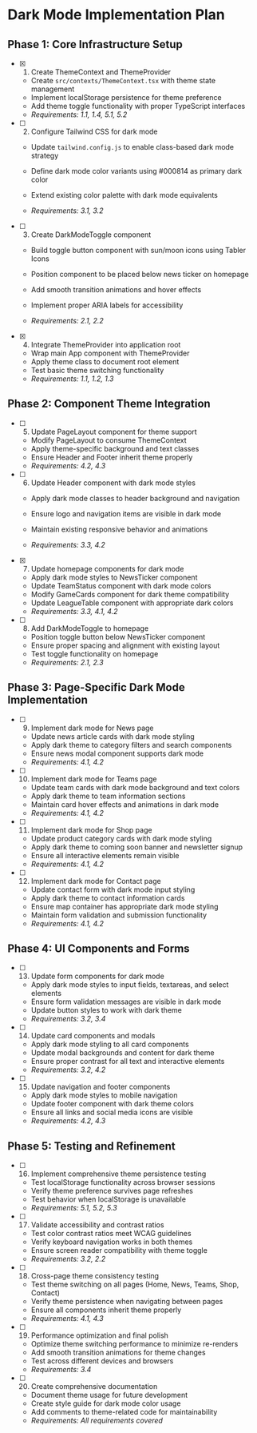 # Dark Mode Implementation Plan

## Phase 1: Core Infrastructure Setup

- [x] 1. Create ThemeContext and ThemeProvider


  - Create `src/contexts/ThemeContext.tsx` with theme state management
  - Implement localStorage persistence for theme preference
  - Add theme toggle functionality with proper TypeScript interfaces
  - _Requirements: 1.1, 1.4, 5.1, 5.2_



- [ ] 2. Configure Tailwind CSS for dark mode
  - Update `tailwind.config.js` to enable class-based dark mode strategy
  - Define dark mode color variants using #000814 as primary dark color


  - Extend existing color palette with dark mode equivalents
  - _Requirements: 3.1, 3.2_

- [ ] 3. Create DarkModeToggle component
  - Build toggle button component with sun/moon icons using Tabler Icons


  - Position component to be placed below news ticker on homepage
  - Add smooth transition animations and hover effects
  - Implement proper ARIA labels for accessibility
  - _Requirements: 2.1, 2.2_

- [x] 4. Integrate ThemeProvider into application root


  - Wrap main App component with ThemeProvider
  - Apply theme class to document root element
  - Test basic theme switching functionality
  - _Requirements: 1.1, 1.2, 1.3_



## Phase 2: Component Theme Integration

- [ ] 5. Update PageLayout component for theme support
  - Modify PageLayout to consume ThemeContext
  - Apply theme-specific background and text classes
  - Ensure Header and Footer inherit theme properly
  - _Requirements: 4.2, 4.3_

- [ ] 6. Update Header component with dark mode styles
  - Apply dark mode classes to header background and navigation
  - Ensure logo and navigation items are visible in dark mode
  - Maintain existing responsive behavior and animations


  - _Requirements: 3.3, 4.2_

- [x] 7. Update homepage components for dark mode



  - Apply dark mode styles to NewsTicker component
  - Update TeamStatus component with dark mode colors
  - Modify GameCards component for dark theme compatibility
  - Update LeagueTable component with appropriate dark colors
  - _Requirements: 3.3, 4.1, 4.2_

- [ ] 8. Add DarkModeToggle to homepage
  - Position toggle button below NewsTicker component
  - Ensure proper spacing and alignment with existing layout
  - Test toggle functionality on homepage
  - _Requirements: 2.1, 2.3_

## Phase 3: Page-Specific Dark Mode Implementation

- [ ] 9. Implement dark mode for News page
  - Update news article cards with dark mode styling
  - Apply dark theme to category filters and search components
  - Ensure news modal component supports dark mode
  - _Requirements: 4.1, 4.2_

- [ ] 10. Implement dark mode for Teams page
  - Update team cards with dark mode background and text colors
  - Apply dark theme to team information sections
  - Maintain card hover effects and animations in dark mode
  - _Requirements: 4.1, 4.2_

- [ ] 11. Implement dark mode for Shop page
  - Update product category cards with dark mode styling
  - Apply dark theme to coming soon banner and newsletter signup
  - Ensure all interactive elements remain visible
  - _Requirements: 4.1, 4.2_

- [ ] 12. Implement dark mode for Contact page
  - Update contact form with dark mode input styling
  - Apply dark theme to contact information cards
  - Ensure map container has appropriate dark mode styling
  - Maintain form validation and submission functionality
  - _Requirements: 4.1, 4.2_

## Phase 4: UI Components and Forms

- [ ] 13. Update form components for dark mode
  - Apply dark mode styles to input fields, textareas, and select elements
  - Ensure form validation messages are visible in dark mode
  - Update button styles to work with dark theme
  - _Requirements: 3.2, 3.4_

- [ ] 14. Update card components and modals
  - Apply dark mode styling to all card components
  - Update modal backgrounds and content for dark theme
  - Ensure proper contrast for all text and interactive elements
  - _Requirements: 3.2, 4.2_

- [ ] 15. Update navigation and footer components
  - Apply dark mode styles to mobile navigation
  - Update footer component with dark theme colors
  - Ensure all links and social media icons are visible
  - _Requirements: 4.2, 4.3_

## Phase 5: Testing and Refinement

- [ ] 16. Implement comprehensive theme persistence testing
  - Test localStorage functionality across browser sessions
  - Verify theme preference survives page refreshes
  - Test behavior when localStorage is unavailable
  - _Requirements: 5.1, 5.2, 5.3_

- [ ] 17. Validate accessibility and contrast ratios
  - Test color contrast ratios meet WCAG guidelines
  - Verify keyboard navigation works in both themes
  - Ensure screen reader compatibility with theme toggle
  - _Requirements: 3.2, 2.2_

- [ ] 18. Cross-page theme consistency testing
  - Test theme switching on all pages (Home, News, Teams, Shop, Contact)
  - Verify theme persistence when navigating between pages
  - Ensure all components inherit theme properly
  - _Requirements: 4.1, 4.3_

- [ ] 19. Performance optimization and final polish
  - Optimize theme switching performance to minimize re-renders
  - Add smooth transition animations for theme changes
  - Test across different devices and browsers
  - _Requirements: 3.4_

- [ ] 20. Create comprehensive documentation
  - Document theme usage for future development
  - Create style guide for dark mode color usage
  - Add comments to theme-related code for maintainability
  - _Requirements: All requirements covered_